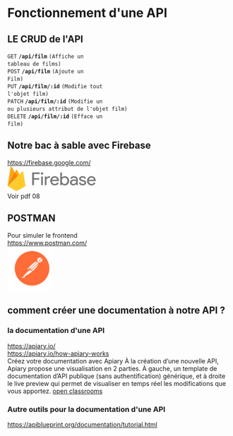# Fonctionnement d'une API



## LE CRUD de l'API
<code>GET</code> <code><b>/api/film</b></code> <code>(Affiche un tableau de films)</code>  
<code>POST</code> <code><b>/api/film</b></code> <code>(Ajoute un Film)</code>  
<code>PUT</code> <code><b>/api/film/:id</b></code> <code>(Modifie tout l'objet film)</code>  
<code>PATCH</code> <code><b>/api/film/:id</b></code> <code>(Modifie un ou plusieurs attribut de l'objet film)</code>  
<code>DELETE</code> <code><b>/api/film/:id</b></code> <code>(Efface un film)</code>  

## Notre bac à sable avec Firebase
https://firebase.google.com/   
<img src="../img/firebase.svg" width="200">     
Voir pdf 08

## POSTMAN
Pour simuler le frontend  
https://www.postman.com/  
<img src="../img/postman.svg" width="100">    

## comment créer une documentation à notre API ?

### la documentation d'une API

https://apiary.io/  
https://apiary.io/how-apiary-works  
Créez votre documentation avec Apiary
À la création d’une nouvelle API, Apiary propose une visualisation en 2 parties. À gauche, un template de documentation d’API publique (sans authentification) générique, et à droite le live preview qui permet de visualiser en temps réel les modifications que vous apportez.
[open classrooms](https://openclassrooms.com/fr/courses/6398056-ecrivez-la-documentation-technique-de-votre-projet/6904822-ecrivez-la-documentation-de-votre-api)

### Autre outils pour la documentation d'une API
https://apiblueprint.org/documentation/tutorial.html